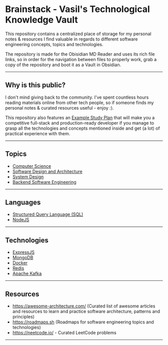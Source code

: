 # Brainstack - Vasil's Technological Knowledge Vault

This repository contains a centralized place of storage for my personal notes & resources I find valuable in regards to different software engineering concepts, topics and technologies.

The repository is made for the Obisidian MD Reader and uses its rich file links, so in order for the navigation between files to properly work, grab a copy of the repository and boot it as a Vault in Obsidian.

---
## Why is this public?

 I don't mind giving back to the community. I've spent countless hours reading materials online from other tech people, so if someone finds my personal notes & curated resources useful - enjoy :). 

This repository also features an [Example Study Plan](example-study-plan.md) that will make you a competitive full-stack and production-ready developer if you manage to grasp all the technologies and concepts mentioned inside and get (a lot) of practical experience with them.

---
## Topics

- [Computer Science](computer-science.md)
- [Software Design and Architecture](software-design-and-architecture.md)
- [System Design](system-design.md)
- [Backend Software Engineering](backend-software-engineering.md)

---
## Languages

- [Structured Query Language (SQL)](structured-query-language.md)
- [NodeJS](nodejs.md)

---
## Technologies

- [ExpressJS](express.md)
- [MongoDB](mongodb.md)
- [Docker](docker.md)
- [Redis](redis.md)
- [Apache Kafka](apache-kafka.md)

---
## Resources

- https://awesome-architecture.com/ (Curated list of awesome articles and resources to learn and practice software architecture, patterns and principles)
- https://roadmaps.sh (Roadmaps for software engineering topics and technologies)
- https://neetcode.io/ - Curated LeetCode problems

---
